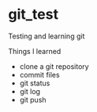 # git_test
Testing and learning git

Things I learned
- clone a git repository
- commit files
- git status
- git log
- git push

